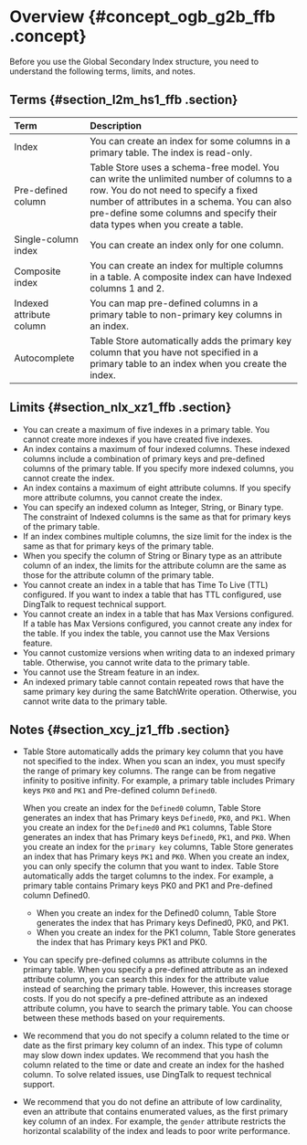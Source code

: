 # Overview {#concept_ogb_g2b_ffb .concept}

Before you use the Global Secondary Index structure, you need to understand the following terms, limits, and notes.

## Terms {#section_l2m_hs1_ffb .section}

|Term|Description|
|:---|:----------|
|Index|You can create an index for some columns in a primary table. The index is read-only.|
|Pre-defined column|Table Store uses a schema-free model. You can write the unlimited number of columns to a row. You do not need to specify a fixed number of attributes in a schema. You can also pre-define some columns and specify their data types when you create a table.|
|Single-column index|You can create an index only for one column.|
|Composite index|You can create an index for multiple columns in a table. A composite index can have Indexed columns 1 and 2.|
|Indexed attribute column|You can map pre-defined columns in a primary table to non-primary key columns in an index.|
|Autocomplete|Table Store automatically adds the primary key column that you have not specified in a primary table to an index when you create the index.|

## Limits {#section_nlx_xz1_ffb .section}

-   You can create a maximum of five indexes in a primary table. You cannot create more indexes if you have created five indexes.
-   An index contains a maximum of four indexed columns. These indexed columns include a combination of primary keys and pre-defined columns of the primary table. If you specify more indexed columns, you cannot create the index.
-   An index contains a maximum of eight attribute columns. If you specify more attribute columns, you cannot create the index.
-   You can specify an indexed column as Integer, String, or Binary type. The constraint of Indexed columns is the same as that for primary keys of the primary table.
-   If an index combines multiple columns, the size limit for the index is the same as that for primary keys of the primary table.
-   When you specify the column of String or Binary type as an attribute column of an index, the limits for the attribute column are the same as those for the attribute column of the primary table.
-   You cannot create an index in a table that has Time To Live \(TTL\) configured. If you want to index a table that has TTL configured, use DingTalk to request technical support.
-   You cannot create an index in a table that has Max Versions configured. If a table has Max Versions configured, you cannot create any index for the table. If you index the table, you cannot use the Max Versions feature.
-   You cannot customize versions when writing data to an indexed primary table. Otherwise, you cannot write data to the primary table.
-   You cannot use the Stream feature in an index.
-   An indexed primary table cannot contain repeated rows that have the same primary key during the same BatchWrite operation. Otherwise, you cannot write data to the primary table.

## Notes {#section_xcy_jz1_ffb .section}

-   Table Store automatically adds the primary key column that you have not specified to the index. When you scan an index, you must specify the range of primary key columns. The range can be from negative infinity to positive infinity. For example, a primary table includes Primary keys `PK0` and `PK1` and Pre-defined column `Defined0`.

    When you create an index for the `Defined0` column, Table Store generates an index that has Primary keys `Defined0`, `PK0`, and `PK1`. When you create an index for the `Defined0` and `PK1` columns, Table Store generates an index that has Primary keys `Defined0`, `PK1`, and `PK0`. When you create an index for the `primary key` columns, Table Store generates an index that has Primary keys `PK1` and `PK0`. When you create an index, you can only specify the column that you want to index. Table Store automatically adds the target columns to the index. For example, a primary table contains Primary keys PK0 and PK1 and Pre-defined column Defined0.

    -   When you create an index for the Defined0 column, Table Store generates the index that has Primary keys Defined0, PK0, and PK1.
    -   When you create an index for the PK1 column, Table Store generates the index that has Primary keys PK1 and PK0.
-   You can specify pre-defined columns as attribute columns in the primary table. When you specify a pre-defined attribute as an indexed attribute column, you can search this index for the attribute value instead of searching the primary table. However, this increases storage costs. If you do not specify a pre-defined attribute as an indexed attribute column, you have to search the primary table. You can choose between these methods based on your requirements.
-   We recommend that you do not specify a column related to the time or date as the first primary key column of an index. This type of column may slow down index updates. We recommend that you hash the column related to the time or date and create an index for the hashed column. To solve related issues, use DingTalk to request technical support.
-   We recommend that you do not define an attribute of low cardinality, even an attribute that contains enumerated values, as the first primary key column of an index. For example, the `gender` attribute restricts the horizontal scalability of the index and leads to poor write performance.

